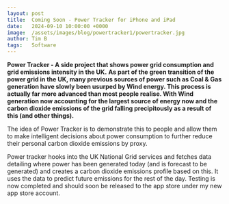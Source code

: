 ```yaml
---
layout: post
title:  Coming Soon - Power Tracker for iPhone and iPad
date:   2024-09-10 10:00:00 +0000
image:  /assets/images/blog/powertracker1/powertracker.jpg
author: Tim B
tags:   Software
---
```


**Power Tracker - A side project that shows power grid consumption and grid emissions intensity in the UK.**
**As part of the green transition of the power grid in the UK, many previous sources of power such as Coal & Gas generation have slowly been usurped by Wind energy. This process is actually far more advanced than most people realise. With Wind generation now accounting for the largest source of energy now and the carbon dioxide emissions of the grid falling precipitously as a result of this (and other things).**

The idea of Power Tracker is to demonstrate this to people and allow them to make intelligent decisions about power consumption to further reduce their personal carbon dioxide emissions by proxy. 

Power tracker hooks into the UK National Grid services and fetches data detailing where power has been generated today (and is forecast to be generated) and creates a carbon dioxide emissions profile based on this. It uses the data to predict future emissions for the rest of the day. 
Testing is now completed and should soon be released to the app store under my new app store account. 
